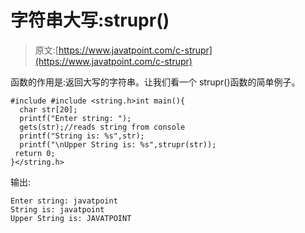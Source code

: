 # 字符串大写:strupr()

> 原文:[https://www.javatpoint.com/c-strupr](https://www.javatpoint.com/c-strupr)

函数的作用是:返回大写的字符串。让我们看一个 strupr()函数的简单例子。

```
#include #include <string.h>int main(){  
  char str[20];  
  printf("Enter string: ");  
  gets(str);//reads string from console  
  printf("String is: %s",str);  
  printf("\nUpper String is: %s",strupr(str));  
 return 0;  
}</string.h> 
```

输出:

```
Enter string: javatpoint
String is: javatpoint
Upper String is: JAVATPOINT

```